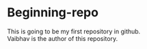 # Beginning-repo
This is going to be my first repository in github. <br>
Vaibhav is the author of this repository.
